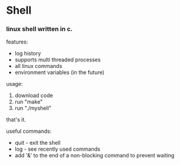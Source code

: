 <h1>Shell</h1>

<h3>linux shell written in c.</h3>

features:
  
  - log history
  - supports multi threaded processes
  - all linux commands
  - environment variables (in the future)

usage:

1. download code
2. run "make"
3. run "./myshell"

that's it.

useful commands:
  - quit - exit the shell
  - log - see recently used commands
  - add '&' to the end of a non-blocking command to prevent waiting
